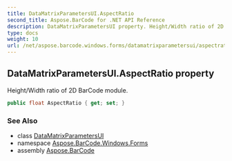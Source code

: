 ```yaml
---
title: DataMatrixParametersUI.AspectRatio
second_title: Aspose.BarCode for .NET API Reference
description: DataMatrixParametersUI property. Height/Width ratio of 2D BarCode module
type: docs
weight: 10
url: /net/aspose.barcode.windows.forms/datamatrixparametersui/aspectratio/
---
```

## DataMatrixParametersUI.AspectRatio property

Height/Width ratio of 2D BarCode module.

```csharp
public float AspectRatio { get; set; }
```

### See Also

* class [DataMatrixParametersUI](../)
* namespace [Aspose.BarCode.Windows.Forms](../../datamatrixparametersui/)
* assembly [Aspose.BarCode](../../../)


